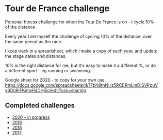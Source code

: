 # Tour de France challenge
Personal fitness challenge for when the Tour De France is on - I cycle 10% of the distance


Every year I set myself the challenge of cycling 10% of the distance, over the same period as the race.

I keep track in a spreadsheet, which i make a copy of each year, and update the stage dates and distances.

10% is the right distance for me, but it's easy to make it a different %, or do a different sport - eg running or swimming.

Google sheet for 2020 - to copy for your own use. https://docs.google.com/spreadsheets/d/17bN8tnNHz5RCERmLmDISVPpuVy6DbRIFKehvRdDHj5o/edit?usp=sharing


## Completed challenges

* [2020 - in progress](https://docs.google.com/spreadsheets/d/1X0TbFWLxjmzudK5-PfRbDWb6u7y8zpD898jrwxd3XY8/edit?usp=sharing)
* [2019](https://drive.google.com/open?id=1Q_x5YoQQtkuCv5r0gcfbpW-lwpWlGkEBVXep1KzszdM)
* [2018](https://drive.google.com/open?id=1CzeeoygDchos91_OI9TResd3UyKIIqPiSUv-L1F2Ghs)
* [2017](https://drive.google.com/open?id=1guCeeUoWKF85aPY3EOsYf-LTisi2grQWl6FlVSHaP9M)

